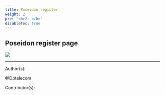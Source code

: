 ```yaml
---
title: Poseidon register
weight: 2
pre: "<b>2. </b>"
disableToc: true
---
```

## Poseidon register page




![](/poseidon/images/Poseidon_registor.jpg)








---
Author(s):


@Dptelecom


Contributor(s):


